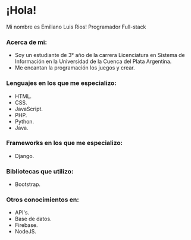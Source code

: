 # ¡Hola!

Mi nombre es Emiliano Luis Rios! Programador Full-stack

### Acerca de mi:
- Soy un estudiante de 3° año de la carrera Licenciatura en Sistema de Información en la Universidad de la Cuenca del Plata Argentina.
- Me encantan la programación los juegos y crear.

### Lenguajes en los que me especializo:
- HTML.
- CSS.
- JavaScript.
- PHP.
- Python.
- Java.

### Frameworks en los que me especializo:
- Django.

### Bibliotecas que utilizo:
- Bootstrap.

### Otros conocimientos en:
- API's.
- Base de datos.
- Firebase.
- NodeJS.
